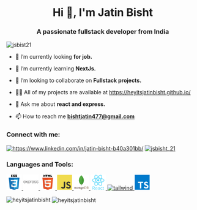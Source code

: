 <h1 align="center">Hi 👋, I'm Jatin Bisht</h1>
<h3 align="center">A passionate fullstack developer from India</h3>

<p align="left"> <img src="https://komarev.com/ghpvc/?username=jsbist21&label=Profile%20views&color=0e75b6&style=flat" alt="jsbist21" /> </p>

- 🔭 I’m currently looking **for job.**

- 🌱 I’m currently learning **NextJs.**

- 👯 I’m looking to collaborate on **Fullstack projects.**

- 👨‍💻 All of my projects are available at https://heyitsjatinbisht.github.io/

- 💬 Ask me about **react and express.**

- 📫 How to reach me **bishtjatin477@gmail.com**

<h3 align="left">Connect with me:</h3>
<p align="left">
<a href="https://www.linkedin.com/in/jatin-bisht-b40a301bb/" target="blank"><img align="center" src="https://raw.githubusercontent.com/rahuldkjain/github-profile-readme-generator/master/src/images/icons/Social/linked-in-alt.svg" alt="https://www.linkedin.com/in/jatin-bisht-b40a301bb/" height="30" width="40" /></a>
<a href="https://instagram.com/jsbisht_21" target="blank"><img align="center" src="https://raw.githubusercontent.com/rahuldkjain/github-profile-readme-generator/master/src/images/icons/Social/instagram.svg" alt="jsbisht_21" height="30" width="40" /></a>
</p>

<h3 align="left">Languages and Tools:</h3>
<p align="left"> <a href="https://www.w3schools.com/css/" target="_blank" rel="noreferrer"> <img src="https://raw.githubusercontent.com/devicons/devicon/master/icons/css3/css3-original-wordmark.svg" alt="css3" width="40" height="40"/> </a> <a href="https://expressjs.com" target="_blank" rel="noreferrer"> <img src="https://raw.githubusercontent.com/devicons/devicon/master/icons/express/express-original-wordmark.svg" alt="express" width="40" height="40"/> </a> <a href="https://www.w3.org/html/" target="_blank" rel="noreferrer"> <img src="https://raw.githubusercontent.com/devicons/devicon/master/icons/html5/html5-original-wordmark.svg" alt="html5" width="40" height="40"/> </a> <a href="https://developer.mozilla.org/en-US/docs/Web/JavaScript" target="_blank" rel="noreferrer"> <img src="https://raw.githubusercontent.com/devicons/devicon/master/icons/javascript/javascript-original.svg" alt="javascript" width="40" height="40"/> </a> <a href="https://www.mongodb.com/" target="_blank" rel="noreferrer"> <img src="https://raw.githubusercontent.com/devicons/devicon/master/icons/mongodb/mongodb-original-wordmark.svg" alt="mongodb" width="40" height="40"/> </a> <a href="https://reactjs.org/" target="_blank" rel="noreferrer"> <img src="https://raw.githubusercontent.com/devicons/devicon/master/icons/react/react-original-wordmark.svg" alt="react" width="40" height="40"/> </a> <a href="https://tailwindcss.com/" target="_blank" rel="noreferrer"> <img src="https://www.vectorlogo.zone/logos/tailwindcss/tailwindcss-icon.svg" alt="tailwind" width="40" height="40"/> </a> <a href="https://www.typescriptlang.org/" target="_blank" rel="noreferrer"> <img src="https://raw.githubusercontent.com/devicons/devicon/master/icons/typescript/typescript-original.svg" alt="typescript" width="40" height="40"/> </a> </p>

<p><img align="left" src="https://github-readme-stats.vercel.app/api/top-langs?username=heyitsjatinbisht&show_icons=true&locale=en&layout=compact" alt="heyitsjatinbisht" /></p>

<p>&nbsp;<img align="center" src="https://github-readme-stats.vercel.app/api?username=heyitsjatinbisht&show_icons=true&locale=en" alt="heyitsjatinbisht" /></p>
